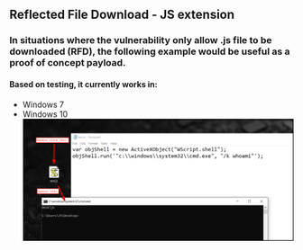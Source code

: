 ## Reflected File Download - JS extension
### In situations where the vulnerability only allow .js file to be downloaded (RFD), the following example would be useful as a proof of concept payload.
#### Based on testing, it currently works in:
* Windows 7
* Windows 10
![JS Extension payload](https://github.com/breaktoprotect/rfd_js/blob/master/rfd_js.png)
